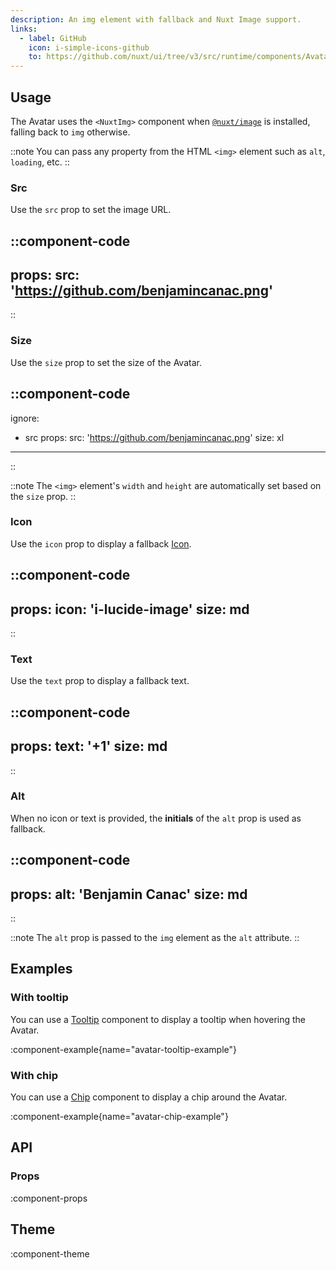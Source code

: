 ```yaml
---
description: An img element with fallback and Nuxt Image support.
links:
  - label: GitHub
    icon: i-simple-icons-github
    to: https://github.com/nuxt/ui/tree/v3/src/runtime/components/Avatar.vue
---
```


## Usage

The Avatar uses the `<NuxtImg>` component when [`@nuxt/image`](https://github.com/nuxt/image) is installed, falling back to `img` otherwise.

::note
You can pass any property from the HTML `<img>` element such as `alt`, `loading`, etc.
::

### Src

Use the `src` prop to set the image URL.

::component-code
---
props:
  src: 'https://github.com/benjamincanac.png'
---
::

### Size

Use the `size` prop to set the size of the Avatar.

::component-code
---
ignore:
  - src
props:
  src: 'https://github.com/benjamincanac.png'
  size: xl
---
::

::note
The `<img>` element's `width` and `height` are automatically set based on the `size` prop.
::

### Icon

Use the `icon` prop to display a fallback [Icon](/components/icon).

::component-code
---
props:
  icon: 'i-lucide-image'
  size: md
---
::

### Text

Use the `text` prop to display a fallback text.

::component-code
---
props:
  text: '+1'
  size: md
---
::

### Alt

When no icon or text is provided, the **initials** of the `alt` prop is used as fallback.

::component-code
---
props:
  alt: 'Benjamin Canac'
  size: md
---
::

::note
The `alt` prop is passed to the `img` element as the `alt` attribute.
::

## Examples

### With tooltip

You can use a [Tooltip](/components/tooltip) component to display a tooltip when hovering the Avatar.

:component-example{name="avatar-tooltip-example"}

### With chip

You can use a [Chip](/components/chip) component to display a chip around the Avatar.

:component-example{name="avatar-chip-example"}

## API

### Props

:component-props

## Theme

:component-theme
